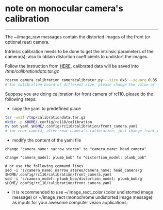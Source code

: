 # note on monocular camera's calibration #
***

The ~/image_raw messages contain the distorted images of the front (or optional rear) camera.

Intrinsic calibration needs to be done to get the intrinsic parameters of the camera(s); also to obtain distortion coefficients to undistort the images.

Follow the instruction from [HERE](http://wiki.ros.org/camera_calibration), calibrated data will be saved into */tmp/calibrationdata.tar.gz*

```bash
rosrun camera_calibration cameracalibrator.py --size 8x6 --square 0.35 image:=/front_camera/image_raw camera:=/front_camera
# for calibration board of different size, please change the value of --size and --square
```

Suppose you are doing calibration for front camera of rc110, please do the following steps:

- copy the yaml to predefined place
```bash
tar -xvzf /tmp/calibrationdata.tar.gz
mkdir -p $HOME/.config/rc110/calibration
mv ost.yaml $HOME/.config/rc110/calibration/front_camera.yaml
# for rear camera, after rear camera's calibration, just change front_camera.yaml to rear_camera.yaml in the above command line.
```
- modify the content of the yaml file
```text
change "camera_name: narrow_stereo" to "camera_name: head_camera"

change "camera_model: plumb_bob" to "distortion_model: plumb_bob"

# or use the following command lines
sed -i 's/camera_name: narrow_stereo/camera_name: head_camera/g' $HOME/.config/rc110/calibration/front_camera.yaml
sed -i 's/camera_model: plumb_bob/distortion_model: plumb_bob/g' $HOME/.config/rc110/calibration/front_camera.yaml
```
- It is recommended to use ~/image_rect_color (color undistorted image message) or ~/image_rect (monochrome undistorted image message) as inputs for your awesome computer vision applications.
